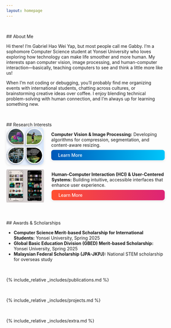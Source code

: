 ```yaml
---
layout: homepage
---
```



<div style="margin-top: 48px;"></div>
## About Me

Hi there! I’m Gabriel Hao Wei Yap, but most people call me Gabby. I’m a sophomore Computer Science student at Yonsei University who loves exploring how technology can make life smoother and more human. My interests span computer vision, image processing, and human-computer interaction—basically, teaching computers to see and think a little more like us!

When I’m not coding or debugging, you’ll probably find me organizing events with international students, chatting across cultures, or brainstorming creative ideas over coffee. I enjoy blending technical problem-solving with human connection, and I’m always up for learning something new.


<div style="margin-top: 48px;"></div>
## Research Interests

	
<div style="display: flex; align-items: center; gap: 24px; margin-bottom: 0.5em;">
		<img src="./assets/img/computer vision.png" alt="Computer Vision" style="width: 120px; height: 120px; object-fit: contain; border-radius: 14px; box-shadow: 0 2px 8px rgba(0,0,0,0.10);">
		<div style="display: flex; flex-direction: column; gap: 0.3em;">
			<span><b>Computer Vision & Image Processing:</b> Developing algorithms for compression, segmentation, and content-aware resizing.</span>
			<a href="https://opencv.org/blog/computer-vision-and-image-processing/" target="_blank" style="display:inline-block; padding:8px 22px; background:linear-gradient(90deg,#0057b8,#00c6fb); color:#fff; border-radius:8px; text-decoration:none; font-weight:500; font-size:1em; margin-top:0.2em; box-shadow:0 2px 8px rgba(0,0,0,0.10); transition:background 0.2s;">Learn More</a>
		</div>
</div>

<div style="display: flex; align-items: center; gap: 24px; margin-bottom: 0.5em;">
		<img src="./assets/img/figma music screen.png" alt="HCI & User-Centered Systems" style="width: 120px; height: 120px; object-fit: contain; border-radius: 14px; box-shadow: 0, 2px 8px rgba(0,0,0,0.10);">
		<div style="display: flex; flex-direction: column; gap: 0.3em;">
			<span><b>Human-Computer Interaction (HCI) & User-Centered Systems:</b> Building intuitive, accessible interfaces that enhance user experience.</span>
			<a href="https://www.interaction-design.org/literature/topics/user-centered-design?srsltid=AfmBOooKN4tkmSMIbY45_ZSYQYwzV83a_NBJ_d4TMFHDbwo8P7cLpMsw" target="_blank" style="display:inline-block; padding:8px 22px; background:linear-gradient(90deg,#ff512f,#dd2476); color:#fff; border-radius:8px; text-decoration:none; font-weight:500; font-size:1em; margin-top:0.2em; box-shadow:0 2px 8px rgba(0,0,0,0.10); transition:background 0.2s;">Learn More</a>
		</div>
</div>


<div style="margin-top: 48px;"></div>
## Awards & Scholarships

- **Computer Science Merit-based Scholarship for International Students:** Yonsei University, Spring 2025
- **Global Basic Education Division (GBED) Merit-based Scholarship:** Yonsei University, Spring 2025
- **Malaysian Federal Scholarship (JPA-JKPJ):** National STEM scholarship for overseas study


<div style="margin-top: 48px;"></div>
{% include_relative _includes/publications.md %}


<div style="margin-top: 48px;"></div>
{% include_relative _includes/projects.md %}


<div style="margin-top: 48px;"></div>
{% include_relative _includes/extra.md %}


